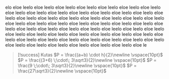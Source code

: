 elo eloe leelo eloe leelo eloe leelo eloe leelo eloe leelo eloe leelo eloe leelo eloe leelo eloe leelo eloe leelo eloe leelo eloe leelo eloe leelo eloe leelo eloe leelo eloe leelo eloe leelo eloe leelo eloe leelo eloe leelo eloe leelo eloe leelo eloe leelo eloe leelo eloe leelo eloe leelo eloe leelo eloe leelo eloe leelo eloe leelo eloe leelo eloe leelo eloe leelo eloe leelo eloe leelo eloe leelo eloe leelo eloe leelo eloe leelo eloe leelo eloe leelo eloe leelo eloe leelo eloe leelo eloe leelo eloe leelo eloe leelo eloe leelo eloe leelo eloe leelo eloe leelo eloe leelo eloe leelo eloe leelo eloe leelo eloe leelo eloe leelo eloe leelo eloe le


>[!success] Kutas
>$P = \frac{(a+b) \cdot h}{2}\newline \vspace{10pt}$ 
>$P = \frac{(3+6) \;\cdot\; 3\sqrt3}{2}\newline \vspace{10pt}$ 
>$P = \frac{9 \;\cdot\; 3\sqrt3}{2}\newline \vspace{10pt}$
>$P = \frac{27\sqrt3}{2}\newline \vspace{10pt}$

